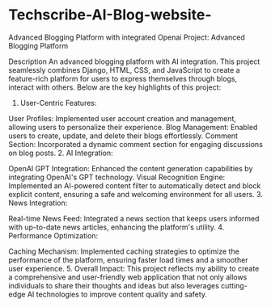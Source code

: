 # Techscribe-AI-Blog-website-
Advanced Blogging Platform with integrated Openai
Project: Advanced Blogging Platform

Description 
An advanced blogging platform with AI integration. This project seamlessly combines Django, HTML, CSS, and JavaScript to create a feature-rich platform for users to express themselves through blogs, interact with others. Below are the key highlights of this project:

1. User-Centric Features:

User Profiles: Implemented user account creation and management, allowing users to personalize their experience.
Blog Management: Enabled users to create, update, and delete their blogs effortlessly.
Comment Section: Incorporated a dynamic comment section for engaging discussions on blog posts.
2. AI Integration:

OpenAI GPT Integration: Enhanced the content generation capabilities by integrating OpenAI's GPT technology.
Visual Recognition Engine: Implemented an AI-powered content filter to automatically detect and block explicit content, ensuring a safe and welcoming environment for all users.
3. News Integration:

Real-time News Feed: Integrated a news section that keeps users informed with up-to-date news articles, enhancing the platform's utility.
4. Performance Optimization:

Caching Mechanism: Implemented caching strategies to optimize the performance of the platform, ensuring faster load times and a smoother user experience.
5. Overall Impact:
This project reflects my ability to create a comprehensive and user-friendly web application that not only allows individuals to share their thoughts and ideas but also leverages cutting-edge AI technologies to improve content quality and safety. 


